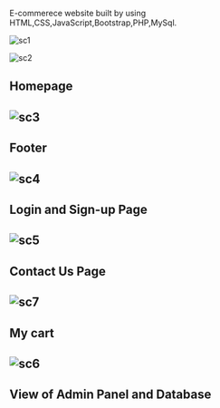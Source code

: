 E-commerece website built by using HTML,CSS,JavaScript,Bootstrap,PHP,MySql.

<img alt="sc1" src="sc/sc1"></img>

<img alt="sc2" src="sc/sc2"></img>

<h2>Homepage<h2>

<img alt="sc3" src="sc/sc3"></img>

<h2>Footer<h2>

<img alt="sc4" src="sc/sc4"></img>

<h2>Login and Sign-up Page<h2>

<img alt="sc5" src="sc/sc5"></img>

<h2>Contact Us Page<h2>

<img alt="sc7" src="sc/sc7"></img>

<h2>My cart<h2>

<img alt="sc6" src="sc/sc6"></img>

<h2>View of Admin Panel and Database<h2>
